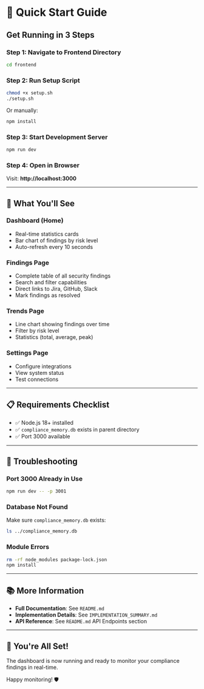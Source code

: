 # 🚀 Quick Start Guide

## Get Running in 3 Steps

### Step 1: Navigate to Frontend Directory
```bash
cd frontend
```

### Step 2: Run Setup Script
```bash
chmod +x setup.sh
./setup.sh
```

Or manually:
```bash
npm install
```

### Step 3: Start Development Server
```bash
npm run dev
```

### Step 4: Open in Browser
Visit: **http://localhost:3000**

---

## 🎯 What You'll See

### Dashboard (Home)
- Real-time statistics cards
- Bar chart of findings by risk level
- Auto-refresh every 10 seconds

### Findings Page
- Complete table of all security findings
- Search and filter capabilities
- Direct links to Jira, GitHub, Slack
- Mark findings as resolved

### Trends Page
- Line chart showing findings over time
- Filter by risk level
- Statistics (total, average, peak)

### Settings Page
- Configure integrations
- View system status
- Test connections

---

## 📋 Requirements Checklist

- ✅ Node.js 18+ installed
- ✅ `compliance_memory.db` exists in parent directory
- ✅ Port 3000 available

---

## 🐛 Troubleshooting

### Port 3000 Already in Use
```bash
npm run dev -- -p 3001
```

### Database Not Found
Make sure `compliance_memory.db` exists:
```bash
ls ../compliance_memory.db
```

### Module Errors
```bash
rm -rf node_modules package-lock.json
npm install
```

---

## 📚 More Information

- **Full Documentation**: See `README.md`
- **Implementation Details**: See `IMPLEMENTATION_SUMMARY.md`
- **API Reference**: See `README.md` API Endpoints section

---

## 🎉 You're All Set!

The dashboard is now running and ready to monitor your compliance findings in real-time.

Happy monitoring! 🛡️

